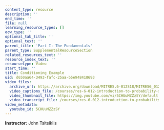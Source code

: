 ```yaml
---
content_type: resource
description: ''
end_time: ''
file: null
learning_resource_types: []
ocw_type: ''
optional_tab_title: ''
optional_text: ''
parent_title: 'Part I: The Fundamentals'
parent_type: SupplementalResourceSection
related_resources_text: ''
resource_index_text: ''
resourcetype: Video
start_time: ''
title: Conditioning Example
uid: d650aa64-3493-fafc-25aa-b5e948418693
video_files:
  archive_url: https://archive.org/download/MITRES.6-012S18/MITRES6_012S18_L09-03_300k.mp4
  video_captions_file: /courses/res-6-012-introduction-to-probability-spring-2018/b034712e516453d9ad76c9ef9f83961c_5CHUuMZZzSY.vtt
  video_thumbnail_file: https://img.youtube.com/vi/5CHUuMZZzSY/default.jpg
  video_transcript_file: /courses/res-6-012-introduction-to-probability-spring-2018/cdc90d3893e8fc7716e04fb2a01332c1_5CHUuMZZzSY.pdf
video_metadata:
  youtube_id: 5CHUuMZZzSY
---
```


**Instructor:** John Tsitsiklis



